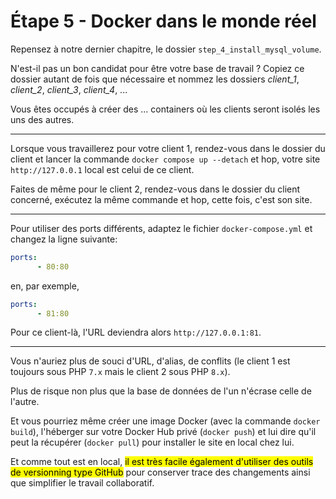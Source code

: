 # Étape 5 - Docker dans le monde réel

<!-- .slide: data-background="./images/background.jpg" data-background-size="cover" -->

Repensez à notre dernier chapitre, le dossier `step_4_install_mysql_volume`.

N'est-il pas un bon candidat pour être votre base de travail ? Copiez ce dossier autant de fois que nécessaire et nommez les dossiers *client_1*, *client_2*, *client_3*, *client_4*, ...

Vous êtes occupés à créer des ... containers où les clients seront isolés les uns des autres.

----

<!-- .slide: data-background="./images/containers.jpg" data-background-size="cover" -->

Lorsque vous travaillerez pour votre client 1, rendez-vous dans le dossier du client et lancer la commande `docker compose up --detach` et hop, votre site `http://127.0.0.1` local est celui de ce client.

Faites de même pour le client 2, rendez-vous dans le dossier du client concerné, exécutez la même commande et hop, cette fois, c'est son site.

----

<!-- .slide: data-background="./images/containers.jpg" data-background-size="cover" -->

Pour utiliser des ports différents, adaptez le fichier `docker-compose.yml` et changez la ligne suivante:

```yaml
ports:
      - 80:80
```

en, par exemple,

```yaml
ports:
      - 81:80
```

Pour ce client-là, l'URL deviendra alors `http://127.0.0.1:81`.

----

Vous n'auriez plus de souci d'URL, d'alias, de conflits (le client 1 est toujours sous PHP `7.x` mais le client 2 sous PHP `8.x`).

Plus de risque non plus que la base de données de l'un n'écrase celle de l'autre.

Et vous pourriez même créer une image Docker (avec la commande `docker build`), l'héberger sur votre Docker Hub privé (`docker push`) et lui dire qu'il peut la récupérer (`docker pull`) pour installer le site en local chez lui.

Et comme tout est en local, <mark>il est très facile également d'utiliser des outils de versionning type GitHub</mark> pour conserver trace des changements ainsi que simplifier le travail collaboratif.
